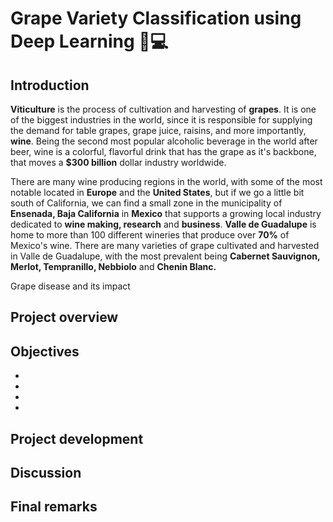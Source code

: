 # **Grape Variety Classification using Deep Learning 🍇💻** 

## **Introduction**

**Viticulture** is the process of cultivation and harvesting of **grapes**. It is one of the biggest industries in the world, since it is responsible for supplying the demand for table grapes, grape juice, raisins, and more importantly, **wine**. Being the second most popular alcoholic beverage in the world after beer, wine is a colorful, flavorful drink that has the grape as it's backbone, that moves a **\$300 billion** dollar industry worldwide.

There are many wine producing regions in the world, with some of the most notable located in **Europe** and the **United States**, but if we go a little bit south of California, we can find a small zone in the municipality of **Ensenada, Baja California** in **Mexico** that supports a growing local industry dedicated to **wine making, research** and **business**. **Valle de Guadalupe** is home to more than 100 different wineries that produce over **70%** of Mexico's wine. There are many varieties of grape cultivated and harvested in Valle de Guadalupe, with the most prevalent being **Cabernet Sauvignon, Merlot, Tempranillo, Nebbiolo** and **Chenin Blanc.**

Grape disease and its impact

## **Project overview**


## **Objectives**
-
-
-
-

## **Project development**



## **Discussion**



## **Final remarks**
